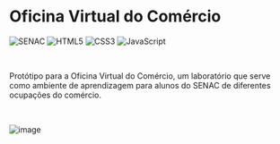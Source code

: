 # Oficina Virtual do Comércio

![SENAC](https://img.shields.io/badge/SENAC-blue?style=for-the-badge)
![HTML5](https://img.shields.io/badge/HTML5-E34F26?style=for-the-badge&logo=html5&logoColor=white)
![CSS3](https://img.shields.io/badge/CSS3-1572B6?style=for-the-badge&logo=css3&logoColor=white)
![JavaScript](https://img.shields.io/badge/JavaScript-323330?style=for-the-badge&logo=javascript&logoColor=F7DF1E)

<br>

Protótipo para a Oficina Virtual do Comércio, um laboratório que serve como ambiente de aprendizagem para alunos do SENAC de diferentes ocupações do comércio.

<br>



![image](https://github.com/user-attachments/assets/1f8ae31d-ae6d-4fe9-a92e-5ba6ecbda480)
